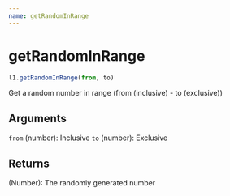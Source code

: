 ```yaml
---
name: getRandomInRange
---
```


# getRandomInRange

```javascript
l1.getRandomInRange(from, to)
```

Get a random number in range (from (inclusive) - to (exclusive))

## Arguments

`from` (number): Inclusive
`to` (number): Exclusive

## Returns

(Number): The randomly generated number
